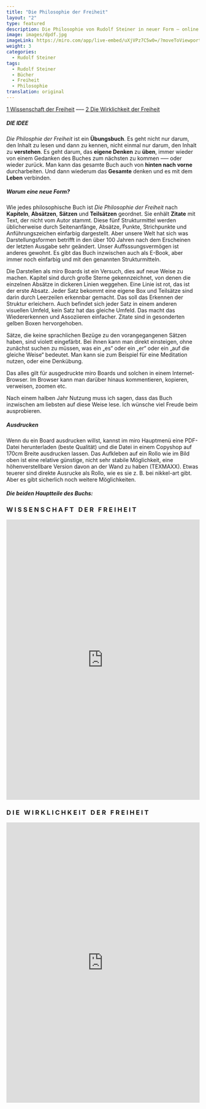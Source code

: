 ```yaml
---
title: "Die Philosophie der Freiheit"
layout: "2"
type: featured
description: Die Philosophie von Rudolf Steiner in neuer Form – online und offline
image: images/dpdf.jpg
imageLink: https://miro.com/app/live-embed/uXjVPz7C5w0=/?moveToViewport=-569,-835,2733,2076&embedId=794255096956
weight: 3
categories:
  - Rudolf Steiner
tags:
  - Rudolf Steiner
  - Bücher
  - Freiheit
  - Philosophie
translation: original
---
```


[1 Wissenschaft der Freiheit](https://miro.com/app/live-embed/uXjVPz7C5w0=/?moveToViewport=-569,-835,2733,2076&embedId=794255096956) ––– [2 Die Wirklichkeit der Freiheit](https://miro.com/app/live-embed/uXjVMVLQMDw=/?moveToViewport=-4694,-2900,2852,2394&embedId=798473962857)
##### DIE IDEE

*Die Philosphie der Freiheit* ist ein **Übungsbuch**. Es geht nicht nur darum, den Inhalt zu lesen und dann zu kennen, nicht einmal nur darum, den Inhalt zu **verstehen**. Es geht darum, das **eigene Denken** zu **üben**, immer wieder von einem Gedanken des Buches zum nächsten zu kommen ––– oder wieder zurück. Man kann das gesamte Buch auch von **hinten nach vorne** durcharbeiten. Und dann wiederum das **Gesamte** denken und es mit dem **Leben** verbinden.

##### Warum eine neue Form?

Wie jedes philosophische Buch ist *Die Philosophie der Freiheit* nach **Kapiteln**, **Absätzen**, **Sätzen** und **Teilsätzen** geordnet. Sie enhält **Zitate** mit Text, der nicht vom Autor stammt. Diese fünf Strukturmittel werden üblicherweise durch Seitenanfänge, Absätze, Punkte, Strichpunkte und Anführungszeichen einfarbig dargestellt. Aber unsere Welt hat sich was Darstellungsformen betrifft in den über 100 Jahren nach dem Erscheinen der letzten Ausgabe sehr geändert. Unser Auffsssungsvermögen ist anderes gewohnt. Es gibt das Buch inzwischen auch als E-Book, aber immer noch einfarbig und mit den genannten Strukturmitteln.

Die Darstellen als miro Boards ist ein Versuch, dies auf neue Weise zu machen. Kapitel sind durch große Sterne gekennzeichnet, von denen die einzelnen Absätze in dickeren Linien weggehen. Eine Linie ist rot, das ist der erste Absatz. Jeder Satz bekommt eine eigene Box und Teilsätze sind darin durch Leerzeilen erkennbar gemacht. Das soll das Erkennen der Struktur erleichern. Auch befindet sich jeder Satz in einem anderen visuellen Umfeld, kein Satz hat das gleiche Umfeld. Das macht das Wiedererkennen und Assoziieren einfacher. Zitate sind in gesonderten gelben Boxen hervorgehoben.

Sätze, die keine sprachlichen Bezüge zu den vorangegangenen Sätzen haben, sind violett eingefärbt. Bei ihnen kann man direkt einsteigen, ohne zunächst suchen zu müssen, was ein „es“ oder ein „er“ oder ein „auf die gleiche Weise“ bedeutet. Man kann sie zum Beispiel für eine Meditation nutzen, oder eine Denkübung.

Das alles gilt für ausgedruckte miro Boards und solchen in einem Internet-Browser. Im Browser kann man darüber hinaus kommentieren, kopieren, verweisen, zoomen etc.

Nach einem halben Jahr Nutzung muss ich sagen, dass das Buch inzwischen am liebsten auf diese Weise lese. Ich wünsche viel Freude beim ausprobieren.

##### Ausdrucken

Wenn du ein Board ausdrucken willst, kannst im miro Hauptmenü eine PDF-Datei herunterladen (beste Qualität) und die Datei in einem Copyshop auf 170cm Breite ausdrucken lassen. Das Aufkleben auf ein Rollo wie im Bild oben ist eine relative günstige, nicht sehr stabile Möglichkeit, eine höhenverstellbare Version davon an der Wand zu haben (TEXMAXX). Etwas teuerer sind direkte Ausrucke als Rollo, wie es sie z. B. bei nikkel-art gibt. Aber es gibt sicherlich noch weitere Möglichkeiten.

##### Die beiden Hauptteile des Buchs:
### W I S S E N S C H A F T &nbsp; D E R &nbsp; F R E I H E I T

<iframe width="100%" height="732" src="https://miro.com/app/live-embed/uXjVPz7C5w0=/?moveToViewport=-569,-835,2733,2076&embedId=794255096956" frameborder="0" scrolling="no" allow="fullscreen; clipboard-read; clipboard-write" allowfullscreen></iframe>

### D I E &nbsp; W I R K L I C H K E I T &nbsp; D E R &nbsp; F R E I H E I T

<iframe width="100%" height="732" src="https://miro.com/app/live-embed/uXjVMVLQMDw=/?moveToViewport=-4694,-2900,2852,2394&embedId=798473962857" frameborder="0" scrolling="no" allow="fullscreen; clipboard-read; clipboard-write" allowfullscreen></iframe>